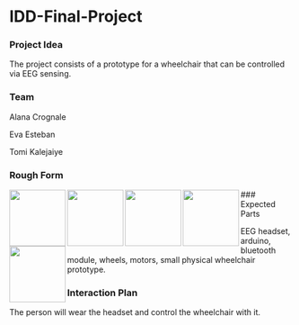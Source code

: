 # IDD-Final-Project

### Project Idea

The project consists of a prototype for a wheelchair that can be controlled via EEG sensing.

### Team

Alana Crognale

Eva Esteban

Tomi Kalejaiye

### Rough Form

<img align="left" width="100" height="100" src="https://github.com/evaesteban/IDD-Final-Project/blob/master/IMG_0893.jpeg">
<img align="left" width="100" height="100" src="https://github.com/evaesteban/IDD-Final-Project/blob/master/IMG_0894.jpeg">
<img align="left" width="100" height="100" src="https://github.com/evaesteban/IDD-Final-Project/blob/master/IMG_0895.jpeg">
<img align="left" width="100" height="100" src="https://github.com/evaesteban/IDD-Final-Project/blob/master/IMG_0896.jpeg">
<img align="left" width="100" height="100" src="https://github.com/evaesteban/IDD-Final-Project/blob/master/IMG_0904.jpeg">
### Expected Parts

EEG headset, arduino, bluetooth module, wheels, motors, small physical wheelchair prototype.

### Interaction Plan

The person will wear the headset and control the wheelchair with it.
